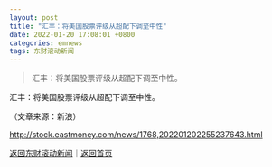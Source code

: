 ```yaml
---
layout: post
title: "汇丰：将美国股票评级从超配下调至中性"
date: 2022-01-20 17:08:01 +0800
categories: emnews
tags: 东财滚动新闻
---
```

> 汇丰：将美国股票评级从超配下调至中性。

<p>汇丰：将美国股票评级从超配下调至中性。 </p><p class="em_media">（文章来源：新浪）</p>

<http://stock.eastmoney.com/news/1768,202201202255237643.html>

[返回东财滚动新闻](//finews.withounder.com/emnews/)｜[返回首页](//finews.withounder.com/)